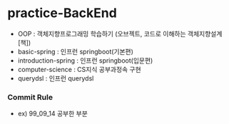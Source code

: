 # practice-BackEnd

- OOP : 객체지향프로그래밍 학습하기 (오브젝트, 코드로 이해하는 객체지향설계[책])
- basic-spring : 인프런 springboot(기본편)
- introduction-spring : 인프런 springboot(입문편)
- computer-science : CS지식 공부과정속 구현
- querydsl : 인프런 querydsl

### Commit Rule

- ex) 99_09_14 공부한 부분
